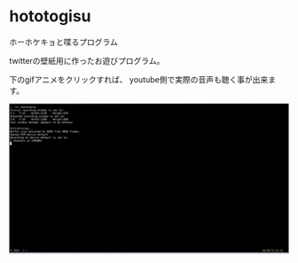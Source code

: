 # hototogisu
ホーホケキョと喋るプログラム

twitterの壁紙用に作ったお遊びプログラム。

下のgifアニメをクリックすれば、
youtube側で実際の音声も聴く事が出来ます。



<a href="https://youtu.be/PRCdSc7EKXE">
<img src="https://github.com/biofermin2/hototogisu/blob/main/hototogisu.gif">
</a>

